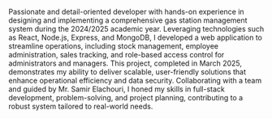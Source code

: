 Passionate and detail-oriented developer with hands-on experience in designing and implementing a comprehensive gas station management system during the 2024/2025 academic year. Leveraging technologies such as React, Node.js, Express, and MongoDB, I developed a web application to streamline operations, including stock management, employee administration, sales tracking, and role-based access control for administrators and managers. This project, completed in March 2025, demonstrates my ability to deliver scalable, user-friendly solutions that enhance operational efficiency and data security. Collaborating with a team and guided by Mr. Samir Elachouri, I honed my skills in full-stack development, problem-solving, and project planning, contributing to a robust system tailored to real-world needs.
